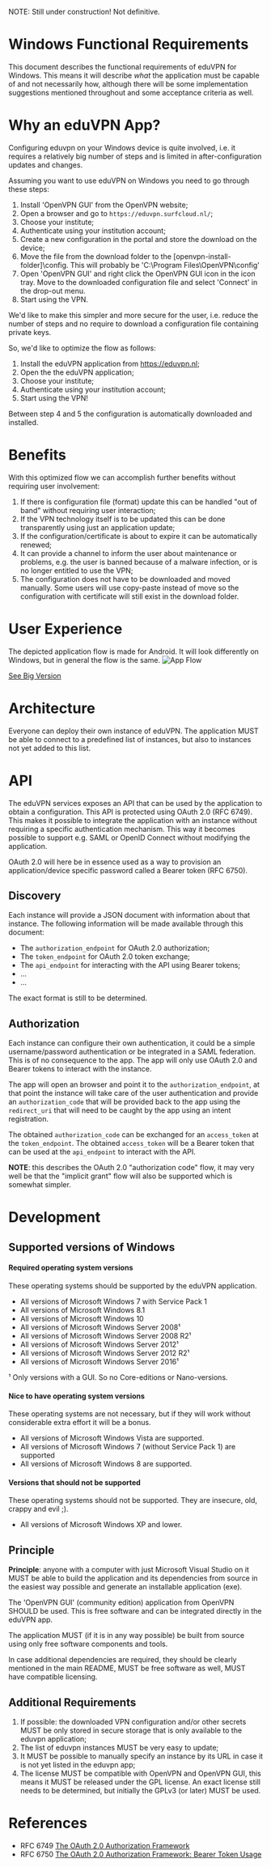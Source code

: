 NOTE: Still under construction! Not definitive.


# Windows Functional Requirements

This document describes the functional requirements of eduVPN for Windows. This means it will describe *what* the application must be capable of and not necessarily how, although there will be some implementation suggestions mentioned throughout and some acceptance criteria as well. 

# Why an eduVPN App?

Configuring eduvpn on your Windows device is quite involved, i.e. it 
requires a relatively big number of steps and is limited in after-configuration 
updates and changes. 

Assuming you want to use eduVPN on Windows you need to go through these steps:

1. Install 'OpenVPN GUI' from the OpenVPN website;
2. Open a browser and go to `https://eduvpn.surfcloud.nl/`;
3. Choose your institute;
4. Authenticate using your institution account;
5. Create a new configuration in the portal and store the download on the device;
6. Move the file from the download folder to the [openvpn-install-folder]\config. 
    This will probably be 'C:\Program Files\OpenVPN\config'
7. Open 'OpenVPN GUI' and right click the OpenVPN GUI icon in the icon tray. Move to the downloaded configuration file and select 'Connect' in the drop-out menu.
8. Start using the VPN.

We'd like to make this simpler and more secure for the user, i.e. reduce the
number of steps and no require to download a configuration file containing 
private keys.

So, we'd like to optimize the flow as follows:

1. Install the eduVPN application from https://eduvpn.nl;
2. Open the the eduVPN application;
3. Choose your institute;
4. Authenticate using your institution account;
5. Start using the VPN!

Between step 4 and 5 the configuration is automatically downloaded and installed.

# Benefits

With this optimized flow we can accomplish further benefits without 
requiring user involvement:

1. If there is configuration file (format) update this can be handled "out of band" without requiring user interaction;
2. If the VPN technology itself is to be updated this can be done transparently using just an application update;
3. If the configuration/certificate is about to expire it can be automatically renewed;
4. It can provide a channel to inform the user about maintenance or problems, e.g. the user is banned because of a malware infection, or is no longer entitled to use the VPN;
5. The configuration does not have to be downloaded and moved manually. Some users will use copy-paste instead of move so the configuration with certificate will still exist in the download folder.

# User Experience

The depicted application flow is made for Android. It will look differently on Windows, but in general the flow is the same.
![App Flow](app_flow.png)

[See Big Version](app_flow_big.png)

# Architecture 

Everyone can deploy their own instance of eduVPN. The application MUST be able
to connect to a predefined list of instances, but also to instances not yet 
added to this list.

# API 

The eduVPN services exposes an API that can be used by the application to 
obtain a configuration. This API is protected using OAuth 2.0 (RFC 6749). This 
makes it possible to integrate the application with an instance without 
requiring a specific authentication mechanism. This way it becomes possible to 
support e.g. SAML or OpenID Connect without modifying the application. 

OAuth 2.0 will here be in essence used as a way to provision an 
application/device specific password called a Bearer token (RFC 6750).

## Discovery

Each instance will provide a JSON document with information about that 
instance. The following information will be made available through this 
document:

* The `authorization_endpoint` for OAuth 2.0 authorization;
* The `token_endpoint` for OAuth 2.0 token exchange;
* The `api_endpoint` for interacting with the API using Bearer tokens;
* ...
* ...

The exact format is still to be determined.

## Authorization

Each instance can configure their own authentication, it could be a simple 
username/password authentication or be integrated in a SAML federation. This 
is of no consequence to the app. The app will only use OAuth 2.0 and Bearer 
tokens to interact with the instance.

The app will open an browser and point it to the `authorization_endpoint`, at that point the instance will take care of the 
user authentication and provide an `authorization_code` that will be provided
back to the app using the `redirect_uri` that will need to be caught by the 
app using an intent registration.

The obtained `authorization_code` can be exchanged for an `access_token` at the
`token_endpoint`. The obtained `access_token` will be a Bearer token that can 
be used at the `api_endpoint` to interact with the API.

**NOTE**: this describes the OAuth 2.0 "authorization code" flow, it may very
well be that the "implicit grant" flow will also be supported which is somewhat
simpler.
 
# Development

## Supported versions of Windows
#### Required operating system versions
These operating systems should be supported by the eduVPN application.
- All versions of Microsoft Windows 7 with Service Pack 1
- All versions of Microsoft Windows 8.1
- All versions of Microsoft Windows 10
- All versions of Microsoft Windows Server 2008¹
- All versions of Microsoft Windows Server 2008 R2¹
- All versions of Microsoft Windows Server 2012¹
- All versions of Microsoft Windows Server 2012 R2¹
- All versions of Microsoft Windows Server 2016¹

¹ Only versions with a GUI. So no Core-editions or Nano-versions.

#### Nice to have operating system versions
These operating systems are not necessary, but if they will work without considerable extra effort it will be a bonus.
- All versions of Microsoft Windows Vista are supported.
- All versions of Microsoft Windows 7 (without Service Pack 1) are supported
- All versions of Microsoft Windows 8 are supported.

#### Versions that should not be supported
These operating systems should not be supported. They are insecure, old, crappy and evil ;).
- All versions of Microsoft Windows XP and lower.

## Principle


**Principle**: anyone with a computer with just Microsoft Visual Studio on it MUST be 
able to build the application and its dependencies from source in the easiest 
way possible and generate an installable application (exe).

The 'OpenVPN GUI' (community edition) application from OpenVPN SHOULD be used. This is 
free software and can be integrated directly in the eduVPN app. 

The application MUST (if it is in any way possible) be built from source using only free software components
and tools. 

In case additional dependencies are required, they should be clearly mentioned 
in the main README, MUST be free software as well, MUST have compatible 
licensing.

## Additional Requirements

1. If possible: the downloaded VPN configuration and/or other secrets MUST be only stored in 
   secure storage that is only available to the eduvpn application;
2. The list of eduvpn instances MUST be very easy to update;
3. It MUST be possible to manually specify an instance by its URL in case it 
   is not yet listed in the eduvpn app;
4. The license MUST be compatible with OpenVPN and OpenVPN GUI, this 
   means it MUST be released under the GPL license. An exact license still 
   needs to be determined, but initially the GPLv3 (or later) MUST be used.

# References

* RFC 6749 [The OAuth 2.0 Authorization Framework](https://tools.ietf.org/html/rfc6749)
* RFC 6750 [The OAuth 2.0 Authorization Framework: Bearer Token Usage](https://tools.ietf.org/html/rfc6750)
